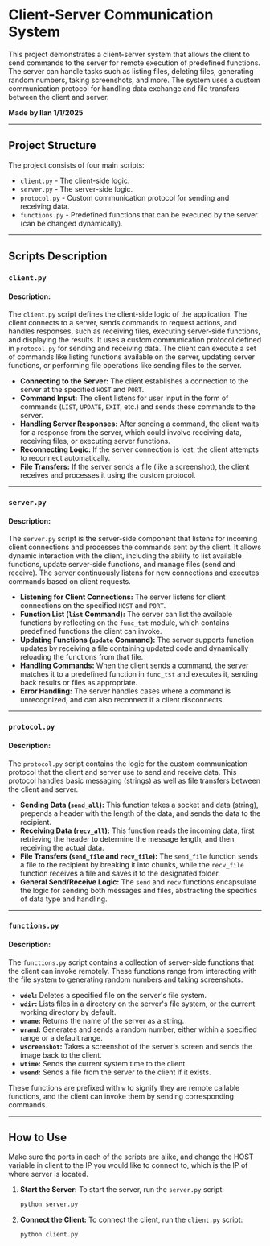 # Client-Server Communication System

This project demonstrates a client-server system that allows the client to send commands to the server for remote execution of predefined functions. The server can handle tasks such as listing files, deleting files, generating random numbers, taking screenshots, and more. The system uses a custom communication protocol for handling data exchange and file transfers between the client and server.

**Made by Ilan 1/1/2025**

---

## Project Structure

The project consists of four main scripts:

- `client.py` - The client-side logic.
- `server.py` - The server-side logic.
- `protocol.py` - Custom communication protocol for sending and receiving data.
- `functions.py` - Predefined functions that can be executed by the server (can be changed dynamically). 

---

## Scripts Description

### `client.py`

#### Description:
The `client.py` script defines the client-side logic of the application. The client connects to a server, sends commands to request actions, and handles responses, such as receiving files, executing server-side functions, and displaying the results. It uses a custom communication protocol defined in `protocol.py` for sending and receiving data. The client can execute a set of commands like listing functions available on the server, updating server functions, or performing file operations like sending files to the server.

- **Connecting to the Server:** The client establishes a connection to the server at the specified `HOST` and `PORT`.
- **Command Input:** The client listens for user input in the form of commands (`LIST`, `UPDATE`, `EXIT`, etc.) and sends these commands to the server.
- **Handling Server Responses:** After sending a command, the client waits for a response from the server, which could involve receiving data, receiving files, or executing server functions.
- **Reconnecting Logic:** If the server connection is lost, the client attempts to reconnect automatically.
- **File Transfers:** If the server sends a file (like a screenshot), the client receives and processes it using the custom protocol.

---

### `server.py`

#### Description:
The `server.py` script is the server-side component that listens for incoming client connections and processes the commands sent by the client. It allows dynamic interaction with the client, including the ability to list available functions, update server-side functions, and manage files (send and receive). The server continuously listens for new connections and executes commands based on client requests.

- **Listening for Client Connections:** The server listens for client connections on the specified `HOST` and `PORT`.
- **Function List (`list` Command):** The server can list the available functions by reflecting on the `func_tst` module, which contains predefined functions the client can invoke.
- **Updating Functions (`update` Command):** The server supports function updates by receiving a file containing updated code and dynamically reloading the functions from that file.
- **Handling Commands:** When the client sends a command, the server matches it to a predefined function in `func_tst` and executes it, sending back results or files as appropriate.
- **Error Handling:** The server handles cases where a command is unrecognized, and can also reconnect if a client disconnects.

---

### `protocol.py`

#### Description:
The `protocol.py` script contains the logic for the custom communication protocol that the client and server use to send and receive data. This protocol handles basic messaging (strings) as well as file transfers between the client and server.

- **Sending Data (`send_all`):** This function takes a socket and data (string), prepends a header with the length of the data, and sends the data to the recipient.
- **Receiving Data (`recv_all`):** This function reads the incoming data, first retrieving the header to determine the message length, and then receiving the actual data.
- **File Transfers (`send_file` and `recv_file`):** The `send_file` function sends a file to the recipient by breaking it into chunks, while the `recv_file` function receives a file and saves it to the designated folder.
- **General Send/Receive Logic:** The `send` and `recv` functions encapsulate the logic for sending both messages and files, abstracting the specifics of data type and handling.

---

### `functions.py`

#### Description:
The `functions.py` script contains a collection of server-side functions that the client can invoke remotely. These functions range from interacting with the file system to generating random numbers and taking screenshots.

- **`wdel`:** Deletes a specified file on the server's file system.
- **`wdir`:** Lists files in a directory on the server's file system, or the current working directory by default.
- **`wname`:** Returns the name of the server as a string.
- **`wrand`:** Generates and sends a random number, either within a specified range or a default range.
- **`wscreenshot`:** Takes a screenshot of the server's screen and sends the image back to the client.
- **`wtime`:** Sends the current system time to the client.
- **`wsend`:** Sends a file from the server to the client if it exists.

These functions are prefixed with `w` to signify they are remote callable functions, and the client can invoke them by sending corresponding commands.

---

## How to Use
Make sure the ports in each of the scripts are alike, and change the HOST variable in client to the IP you would like to connect to, which is the IP of where server is located.
1. **Start the Server:**
   To start the server, run the `server.py` script:
   ```bash
   python server.py

2. **Connect the Client:**
   To connect the client, run the `client.py` script:
   ```bash
   python client.py
